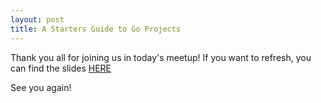 ```yaml
---
layout: post
title: A Starters Guide to Go Projects
---
```


Thank you all for joining us in today's meetup! If you want to refresh, you can find the slides [HERE](https://akondas.com/talks/starters-guide-go/#/)

See you again!
